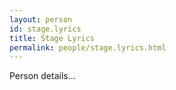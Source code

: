 ```yaml
---
layout: person
id: stage.lyrics
title: Stage Lyrics
permalink: people/stage.lyrics.html
---
```


Person details...